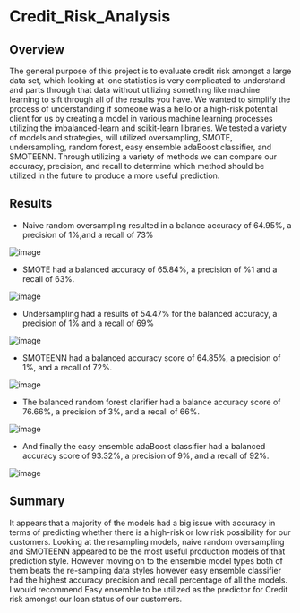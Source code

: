 # Credit_Risk_Analysis

## Overview

The general purpose of this project is to evaluate credit risk amongst a large data set, which looking at lone statistics is very complicated to understand and parts through that data without utilizing something like machine learning to sift through all of the results you have. We wanted to simplify the process of understanding if someone was a hello or a high-risk potential client for us by creating a model in various machine learning processes utilizing the imbalanced-learn and scikit-learn libraries. We tested a variety of models and strategies, will utilized oversampling, SMOTE, undersampling, random forest, easy ensemble adaBoost classifier, and SMOTEENN. Through utilizing a variety of methods we can compare our accuracy, precision, and recall to determine which method should be utilized in the future to produce a more useful prediction.

## Results

- Naive random oversampling resulted in a balance accuracy of 64.95%, a precision of 1%,and a recall of 73%

![image]('NaiveResults.png')

- SMOTE had a balanced accuracy of 65.84%, a precision of %1 and a recall of 63%.

![image]('SMOTEResults.png')

- Undersampling had a results of 54.47% for the balanced accuracy, a precision of 1% and a recall of 69%

![image]('UnderResult.png')

- SMOTEENN had a balanced accuracy score of 64.85%, a precision of 1%, and a recall of 72%.

![image]('ComboResult.png')

- The balanced random forest clarifier had a balance accuracy score of 76.66%, a precision of 3%, and a recall of 66%.

![image]('ForestResults.png')

- And finally the easy ensemble adaBoost classifier had a balanced accuracy score of 93.32%, a precision of 9%, and a recall of 92%.

![image]('EasyResults.png')

## Summary

It appears that a majority of the models had a big issue with accuracy in terms of predicting whether there is a high-risk or low risk possibility for our customers. Looking at the resampling models, naive random oversampling and SMOTEENN appeared to be the most useful production models of that prediction style. However moving on to the ensemble model types both of them beats the re-sampling data styles however easy ensemble classifier had the highest accuracy precision and recall percentage of all the models. I would recommend Easy ensemble to be utilized as the predictor for Credit risk amongst our loan status of our customers.


